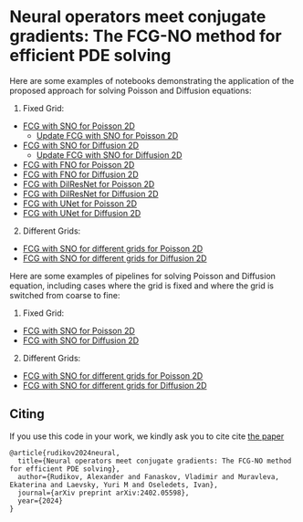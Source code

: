 # Neural operators meet conjugate gradients: The FCG-NO method for efficient PDE solving

Here are some examples of notebooks demonstrating the application of the proposed approach for solving Poisson and Diffusion equations:

1. Fixed Grid:
+ [FCG with SNO for Poisson 2D](https://github.com/arudikov/FCG/blob/main/notebooks/FCG%2C%20SNO%2C%20Poisson%202D.ipynb)
  + [Update FCG with SNO for Poisson 2D](https://github.com/arudikov/FCG/blob/main/notebooks/Update%20FCG%2C%20SNO%2C%20Poisson%202D.ipynb)
+ [FCG with SNO for Diffusion 2D](https://github.com/arudikov/FCG/blob/main/notebooks/FCG%2C%20SNO%2C%20Diffusion%202D.ipynb)
  + [Update FCG with SNO for Diffusion 2D](https://github.com/arudikov/FCG/blob/main/notebooks/Update%20FCG%2C%20SNO%2C%20Diffusion%202D.ipynb)
+ [FCG with FNO for Poisson 2D](https://github.com/arudikov/FCG/blob/main/notebooks/FCG%2C%20FNO%2C%20Poisson%202D.ipynb)
+ [FCG with FNO for Diffusion 2D](https://github.com/arudikov/FCG/blob/main/notebooks/FCG%2C%20FNO%2C%20Diffusion%202D.ipynb)
+ [FCG with DilResNet for Poisson 2D](https://github.com/arudikov/FCG/blob/main/notebooks/FCG%2C%20DilResNet%2C%20Poisson%202D.ipynb)
+ [FCG with DilResNet for Diffusion 2D](https://github.com/arudikov/FCG/blob/main/notebooks/FCG%2C%20DilResNet%2C%20Poisson%202D.ipynb)
+ [FCG with UNet for Poisson 2D](https://github.com/arudikov/FCG/blob/main/notebooks/FCG%2C%20UNet%2C%20Poisson%202D.ipynb)
+ [FCG with UNet for Diffusion 2D](https://github.com/arudikov/FCG/blob/main/notebooks/FCG%2C%20UNet%2C%20Diffusion%202D.ipynb)

2. Different Grids:
+ [FCG with SNO for different grids for Poisson 2D](https://github.com/arudikov/FCG/blob/main/notebooks/FCG%2C%20SNO%2C%20different%20grids%2C%20Poisson%202D.ipynb)
+ [FCG with SNO for different grids for Diffusion 2D](https://github.com/arudikov/FCG/blob/main/notebooks/FCG%2C%20SNO%2C%20different%20grids%2C%20Diffusion%202D.ipynb)

Here are some examples of pipelines for solving Poisson and Diffusion equation, including cases where the grid is fixed and where the grid is switched from coarse to fine:
1. Fixed Grid:
 + [FCG with SNO for Poisson 2D](https://github.com/arudikov/FCG/blob/main/pipelines/pipeline_poisson_fixed_grid_SNO.py)
 + [FCG with SNO for Diffusion 2D](https://github.com/arudikov/FCG/blob/main/pipelines/pipeline_diffusion_fixed_grid_SNO.py)
2. Different Grids:
 + [FCG with SNO for different grids for Poisson 2D](https://github.com/arudikov/FCG/blob/main/pipelines/pipeline_poisson_diff_grids_SNO.py)
 + [FCG with SNO for different grids for Diffusion 2D](https://github.com/arudikov/FCG/blob/main/pipelines/pipeline_diffusion_diff_grids_SNO.py)
## Citing
If you use this code in your work, we kindly ask you to cite cite [the paper](https://arxiv.org/abs/2402.05598)
```
@article{rudikov2024neural,
  title={Neural operators meet conjugate gradients: The FCG-NO method for efficient PDE solving},
  author={Rudikov, Alexander and Fanaskov, Vladimir and Muravleva, Ekaterina and Laevsky, Yuri M and Oseledets, Ivan},
  journal={arXiv preprint arXiv:2402.05598},
  year={2024}
}
```
